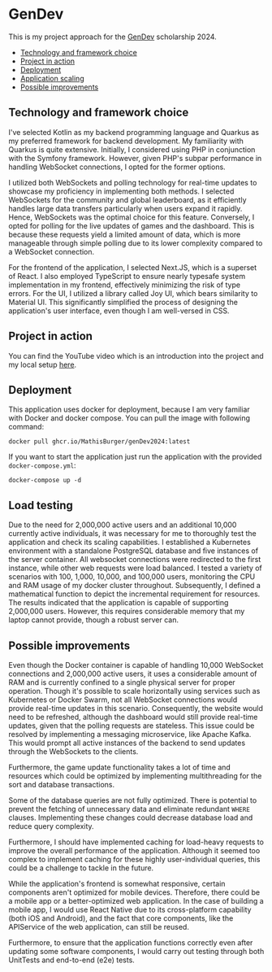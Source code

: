 # GenDev

This is my project approach for the [GenDev](https://www.talents.check24.de/gendev) scholarship 2024.

- [Technology and framework choice](#technology-and-framework-choice)
- [Project in action](#project-in-action)
- [Deployment](#deployment)
- [Application scaling](#application-scaling)
- [Possible improvements](#possible-improvements)

## Technology and framework choice

I've selected Kotlin as my backend programming language and Quarkus as my preferred framework for backend development.
My familiarity with Quarkus is quite extensive. Initially, I considered using PHP in conjunction with the
Symfony framework. However, given PHP's subpar performance in handling WebSocket connections, I opted for the former options.

I utilized both WebSockets and polling technology for real-time updates to showcase my proficiency in implementing both methods.
I selected WebSockets for the community and global leaderboard, as it efficiently handles large data transfers particularly when users expand it rapidly.
Hence, WebSockets was the optimal choice for this feature. Conversely, I opted for polling for the live updates of games
and the dashboard. This is because these requests yield a limited amount of data, which is more manageable through 
simple polling due to its lower complexity compared to a WebSocket connection.

For the frontend of the application, I selected Next.JS, which is a superset of React. I also employed TypeScript to ensure nearly typesafe
system implementation in my frontend, effectively minimizing the risk of type errors. For the UI,
I utilized a library called Joy UI, which bears similarity to Material UI. This significantly simplified the process of designing
the application's user interface, even though I am well-versed in CSS. 

## Project in action

You can find the YouTube video which is an introduction into the project and my local setup [here](Link).

## Deployment

This application uses docker for deployment, because I am very familiar with Docker and docker compose.
You can pull the image with following command:
```shell
docker pull ghcr.io/MathisBurger/genDev2024:latest
```

If you want to start the application just run the application with the provided `docker-compose.yml`:
```shell
docker-compose up -d
```

## Load testing

Due to the need for 2,000,000 active users and an additional 10,000 currently active individuals, it was necessary for me to thoroughly
test the application and check its scaling capabilities. I established a Kubernetes environment with a standalone PostgreSQL database and five
instances of the server container. All websocket connections were redirected to the first instance, while other web requests were load balanced.
I tested a variety of scenarios with 100, 1,000, 10,000, and 100,000 users, monitoring the CPU and RAM usage of my docker cluster throughout.
Subsequently, I defined a mathematical function to depict the incremental requirement for resources. The results indicated that the application
is capable of supporting 2,000,000 users. However, this requires considerable memory that my laptop cannot provide, though a robust server can.

## Possible improvements

Even though the Docker container is capable of handling 10,000 WebSocket connections and 2,000,000 active users, it uses a considerable amount
of RAM and is currently confined to a single physical server for proper operation. Though it's possible to scale
horizontally using services such as Kubernetes or Docker Swarm, not all WebSocket connections would provide real-time
updates in this scenario. Consequently, the website would need to be refreshed, although the dashboard would still provide real-time updates, given that
the polling requests are stateless. This issue could be resolved by implementing a messaging microservice, like Apache Kafka. 
This would prompt all active instances of the backend to send updates through the WebSockets to the clients.

Furthermore, the game update functionality takes a lot of time and resources which could be optimized by implementing multithreading
for the sort and database transactions.

Some of the database queries are not fully optimized. There is potential to prevent the fetching of unnecessary data and eliminate
redundant `WHERE` clauses. Implementing these changes could decrease database load and reduce query complexity.

Furthermore, I should have implemented caching for load-heavy requests to improve the overall performance of the application.
Although it seemed too complex to implement caching for these highly user-individual queries, this could be a challenge 
to tackle in the future.

While the application's frontend is somewhat responsive, certain components aren't optimized for mobile devices. 
Therefore, there could be a mobile app or a better-optimized web application. In the case of building a mobile app, I would use 
React Native due to its cross-platform capability (both iOS and Android), and the fact that core components, like the APIService
of the web application, can still be reused.

Furthermore, to ensure that the application functions correctly even after updating
some software components, I would carry out testing through both UnitTests and end-to-end (e2e) tests.